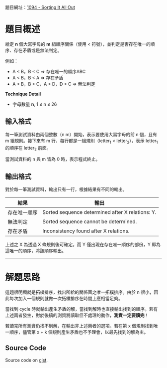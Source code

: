 <!--
[date]: 2011-05-04
[title]: [POJ] 1094 - Sorting It All Out
[name]: poj-1094-sorting-it-all-out
[tag]: POJ, topological sort | 拓樸排序, graph theory | 圖論
-->

題目網址：[1094 - Sorting It All Out][1]

題目概述
======

給定 **n** 個大寫字母的 **m** 組順序關係（使用 < 符號），並判定是否存在唯一的順序、存在矛盾或是無法判定。

例如：

- A < B，B < C ⇒ 存在唯一的順序ABC
- A < B，B < A ⇒ 存在矛盾
- A < B，B < C，A < D，D < C ⇒ 無法判定

**Technique Detail**

- 字母數量 **n**, 1 ≤ n ≤ 26

輸入格式
----------

每一筆測試資料由兩個整數（n m）開始，表示要使用大寫字母的前 n 個，且有 m 組規則。接下來有 m 行，每行都是一組規則（letter<sub>1</sub> < letter<sub>2</sub>），表示 letter<sub>1</sub> 的順序在 letter<sub>2</sub> 前面。

當測試資料的 n 與 m 皆為 0 時，表示程式終止。

輸出格式
----------

對於每一筆測試資料，輸出只有一行，根據結果有不同的輸出。

| 結果 | 輸出
| ---- | ---- |
| 存在唯一順序 | Sorted sequence determined after X relations: Y. |
| 無法判定 | Sorted sequence cannot be determined. |
| 存在矛盾 | Inconsistency found after X relations. |

上述之 X 為透過 X 條規則後可確定。而 Y 僅出現在存在唯一順序的部份，Y 即為這唯一的順序，將該順序輸出。

---

解題思路
========

這題很明顯就是拓樸排序，找出所給的關係圖之唯一拓樸排序。由於 n 很小，因此每次加入一個規則就做一次拓樸排序在時間上應相當足夠。

當找到 cycle 時就輸出產生矛盾的解，當找到解時也直接輸出找到的順序。若有上述兩者發生，對於後續的測資將讀取但不處理的動作，**測資一定要讀完**！

若讀完所有測資仍找不到解，在輸出非上述兩者的選項。若在第 x 個規則找到唯一順序，儘管第 x + k 個規則產生矛盾也不予理會，以最先找到的解為主。

Source Code
-----------------

<script src="https://gist.github.com/KuoE0/1610955.js"></script>

Source code on [gist][gist].

[1]: http://poj.org/problem?id=1094 "1094 - Sorting It All Out"
[gist]: https://gist.github.com/KuoE0/1616119
